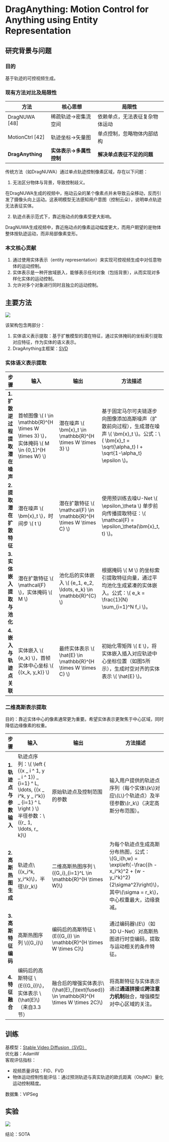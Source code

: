 # DragAnything: Motion Control for Anything using Entity Representation

## 研究背景与问题

### 目的

基于轨迹的可控视频生成。 

### 现有方法对比及局限性
| 方法          | 核心思想                     | 局限性                       |  
|---------------|----------------------------|----------------------------|  
| DragNUWA [48] | 稀疏轨迹→密集流空间            | 依赖单点，无法表征复杂物体运动  |  
| MotionCtrl [42] | 轨迹坐标→矢量图               | 单点控制，忽略物体内部结构     |  
| **DragAnything** | **实体表示→多属性控制**       | **解决单点表征不足的问题**    |  

传统方法（如DragNUWA）通过单点轨迹控制像素区域，存在以下问题：

1. 无法区分物体与背景，导致控制歧义。

在DragNUWA生成的视频中，拖动云朵的某个像素点并未导致云朵移动，反而引发了摄像头向上运动。这表明模型无法感知用户意图（控制云朵），说明单点轨迹无法表征实体。

2. 轨迹点表示范式下，靠近拖动点的像素受更大影响。

DragNUWA生成视频中，靠近拖动点的像素运动幅度更大，而用户期望的是物体整体按轨迹运动，而非局部像素变形。

### 本文核心贡献

1. 通过使用实体表示（entity representation）来实现可控视频生成中对任意物体的运动控制。
2. 实体表示是一种开放域嵌入，能够表示任何对象（包括背景），从而实现对多样化实体的运动控制。
3. 允许对多个对象进行同时且独立的运动控制。

## 主要方法

![](./assets/97-图4.png) 

该架构包含两部分：
1. 实体语义表示提取：基于扩散模型的潜在特征，通过实体掩码的坐标索引提取对应特征，作为实体的语义表示。
2. DragAnything主框架：[SVD](./50.md)

### 实体语义表示提取


| **步骤**                | **输入**                          | **输出**                          | **方法描述**                                                                 |
|-------------------------|----------------------------------|----------------------------------|----------------------------------------------------------------------------|
| **1. 扩散逆过程提取潜在噪声** | 首帧图像 \\( I \in \mathbb{R}^{H \times W \times 3} \\)，实体掩码 \\( M \in \{0,1\}^{H \times W} \\) | 潜在噪声 \\( \bm{x}_t \in \mathbb{R}^{H \times W \times 3} \\) | 基于固定马尔可夫链逐步向图像添加高斯噪声（扩散前向过程），生成潜在噪声 \\( \bm{x}_t \\)。公式：\\( \bm{x}_t = \sqrt{\alpha_t} I + \sqrt{1-\alpha_t} \epsilon \\)。 |
| **2. 提取潜在扩散特征**     | 潜在噪声 \\( \bm{x}_t \\)，时间步 \\( t \\)      | 潜在扩散特征 \\( \mathcal{F} \in \mathbb{R}^{H \times W \times C} \\) | 使用预训练去噪U-Net \\( \epsilon_\theta \\) 单步前向传播提取特征：\\( \mathcal{F} = \epsilon_\theta(\bm{x}_t, t) \\)。 |
| **3. 实体嵌入提取与池化**   | 潜在扩散特征 \\( \mathcal{F} \\)，实体掩码 \\( M \\) | 池化后的实体嵌入 \\( \{e_1, e_2, \ldots, e_k\} \in \mathbb{R}^{C} \\) | 根据掩码 \\( M \\) 的坐标索引提取特征向量，通过平均池化生成紧凑的实体嵌入。公式：\\( e_k = \frac{1}{N} \sum_{i=1}^N f_i \\)。 |
| **4. 嵌入与轨迹点关联**     | 实体嵌入 \\( \{e_k\} \\)，首帧实体中心坐标 \\( \{(x_k, y_k)\} \\) | 最终实体表示 \\( \hat{E} \in \mathbb{R}^{H \times W \times C} \\) | 初始化零矩阵 \\( E \\)，将实体嵌入插入对应轨迹中心坐标位置（如图5所示），生成时空对齐的实体表示 \\( \hat{E} \\)。 |

### 二维高斯表示提取

目的：靠近实体中心的像素通常更为重要。希望实体表示更聚焦于中心区域，同时降低边缘像素的权重。

| **步骤**                    | **输入**                                                                 | **输出**                                      | **方法描述**                                                                 |  
|-----------------------------|-------------------------------------------------------------------------|---------------------------------------------|----------------------------------------------------------------------------|  
| **1. 轨迹点与参数输入**       | 轨迹点序列：\\( \left \{  \{(x _ i ^ 1, y _ i ^ 1)\} _ {i=1} ^ L, \ldots, \{(x _ i^k, y _ i^k)\} _ {i=1} ^ L  \right \}  \\) <br> 半径参数：\\(\{r_ 1, \ldots, r_ k\}\\) | 原始轨迹点及控制范围的参数                     | 输入用户提供的轨迹点序列（每个实体\\(k\\)对应\\(L\\)个轨迹点）及半径参数\\(r_k\\)（决定高斯分布范围）。 |  
| **2. 高斯热图生成**           | 轨迹点\\((x_i^k, y_i^k)\\)，半径\\(r_k\\)                                        | 二维高斯热图序列 \\(\{G_i\}_{i=1}^L \in \mathbb{R}^{H \times W}\\) | 为每个轨迹点生成高斯分布热图，公式：<br> \\(G_i(h,w) = \exp\left(-\frac{(h - x_i^k)^2 + (w - y_i^k)^2}{2\sigma^2}\right)\\)，其中\\(\sigma = r_k\\)，中心权重最大，边缘衰减。 |  
| **3. 高斯特征编码**           | 高斯热图序列 \\(\{G_i\}\\)                                                  | 编码后的高斯特征 \\(E(\{G_i\}) \in \mathbb{R}^{H \times W \times C}\\) | 通过编码器\\(E\\)（如3D U-Net）对高斯热图进行时空编码，提取与运动相关的条件特征。 |  
| **4. 特征融合**               | 编码后的高斯特征 \\(E(\{G_i\})\\)，实体表示 \\(\hat{E}\\)（来自3.3节）            | 融合后的增强实体表示\\(\hat{E}_{\text{fused}} \in \mathbb{R}^{H \times W \times 2C}\\) | 将高斯特征与实体表示通过**通道拼接**或**跨注意力机制**融合，增强模型对中心区域的关注。 |  

## 训练

基模型：[Stable Video Diffusion（SVD）](./50.md)  
优化器：AdamW  
客观评估指标：
- 视频质量评估：FID、FVD
- 物体运动控制性能评估：通过预测轨迹与真实轨迹的欧氏距离（ObjMC）量化运动控制精度。  

数据集：VIPSeg

## 实验

![](./assets/97-表1.png) 

结论：SOTA